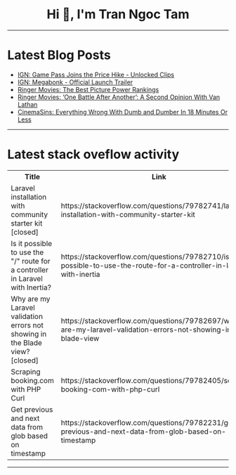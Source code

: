 <h1 align="center">Hi 👋, I'm Tran Ngoc Tam</h1>

---

# Latest Blog Posts 
<!-- BLOG-POST-LIST:START -->
- [IGN: Game Pass Joins the Price Hike - Unlocked Clips](https://dev.to/gg_news/ign-game-pass-joins-the-price-hike-unlocked-clips-2a93)
- [IGN: Megabonk - Official Launch Trailer](https://dev.to/gg_news/ign-megabonk-official-launch-trailer-3cj3)
- [Ringer Movies: The Best Picture Power Rankings](https://dev.to/popcorn_movies/ringer-movies-the-best-picture-power-rankings-c0b)
- [Ringer Movies: ‘One Battle After Another’: A Second Opinion With Van Lathan](https://dev.to/popcorn_movies/ringer-movies-one-battle-after-another-a-second-opinion-with-van-lathan-5169)
- [CinemaSins: Everything Wrong With Dumb and Dumber In 18 Minutes Or Less](https://dev.to/popcorn_movies/cinemasins-everything-wrong-with-dumb-and-dumber-in-18-minutes-or-less-b9k)
<!-- BLOG-POST-LIST:END -->

---

# Latest stack oveflow activity
<table>
  <tr><th>Title</th><th>Link</th></tr>
  <!-- STACKOVERFLOW:START --><tr><td>Laravel installation with community starter kit [closed]</td><td>https://stackoverflow.com/questions/79782741/laravel-installation-with-community-starter-kit</td></tr><tr><td>Is it possible to use the &quot;/&quot; route for a controller in Laravel with Inertia?</td><td>https://stackoverflow.com/questions/79782710/is-it-possible-to-use-the-route-for-a-controller-in-laravel-with-inertia</td></tr><tr><td>Why are my Laravel validation errors not showing in the Blade view? [closed]</td><td>https://stackoverflow.com/questions/79782697/why-are-my-laravel-validation-errors-not-showing-in-the-blade-view</td></tr><tr><td>Scraping booking.com with PHP Curl</td><td>https://stackoverflow.com/questions/79782405/scraping-booking-com-with-php-curl</td></tr><tr><td>Get previous and next data from glob based on timestamp</td><td>https://stackoverflow.com/questions/79782231/get-previous-and-next-data-from-glob-based-on-timestamp</td></tr><!-- STACKOVERFLOW:END -->
</table>

---


